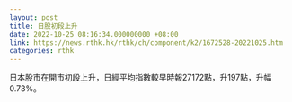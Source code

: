 ```yaml
---
layout: post
title: 日股初段上升
date: 2022-10-25 08:16:34.000000000 +08:00
link: https://news.rthk.hk/rthk/ch/component/k2/1672528-20221025.htm
categories: rthk
---
```


日本股市在開市初段上升，日經平均指數較早時報27172點，升197點，升幅0.73%。
